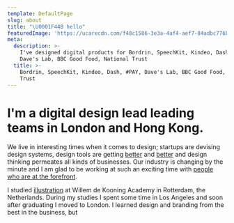 ```yaml
---
template: DefaultPage
slug: about
title: "\U0001F44B hello"
featuredImage: 'https://ucarecdn.com/f48c1586-3e3a-4af4-aef7-84adbc776b52/'
meta:
  description: >-
    I've designed digital products for Bordrin, SpeechKit, Kindeo, Dash, #PAY,
    Dave's Lab, BBC Good Food, National Trust
  title: >-
    Bordrin, SpeechKit, Kindeo, Dash, #PAY, Dave's Lab, BBC Good Food, National
    Trust
---
```

# I'm a digital design lead leading teams in London and Hong Kong.

We live in interesting times when it comes to design; startups are devising design systems, design tools are getting [better](https://medium.com/sketch-app-sources/sketch-58-smart-layout-117616e6c241) and [better](https://www.framer.com/) and design thinking permeates all kinds of businesses. Our industry is changing by the minute and I am glad to be working at such an exciting time with [people who are at the forefront](https://chengbao.com.hk/).

I studied [illustration](https://dribbble.com/tkdo) at Willem de Kooning Academy in Rotterdam, the Netherlands. During my studies I spent some time in Los Angeles and soon after graduating I moved to London. I learned design and branding from the best in the business, but
